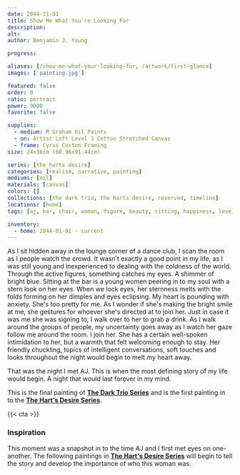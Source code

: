 ```yaml
---
date: 2044-11-01
title: Show Me What You're Looking For
description: 
alt: 
author: Benjamin J. Young

progress: 

aliases: [/show-me-what-your-looking-for, /artwork/first-glance]
images: ['painting.jpg']

featured: false
order: 0
ratio: portrait
power: 9000
favorite: false

supplies:
  - medium: M Graham Oil Paints
  - on: Artist Loft Level 3 Cotton Stretched Canvas
  - frame: Cyrus Custom Framing
size: 24x36in (60.96x91.44cm)

series: [the harts desire]
categories: [realism, narrative, painting]
mediums: [oil]
materials: [canvas]
colors: []
collections: [the dark trio, the harts desire, reserved, timeline]
locations: [home]
tags: [aj, bar, chair, woman, figure, beauty, sitting, happiness, love, flirting, number two]

inventory:
  - home: 2044-01-01 - current
---
```


As I sit hidden away in the lounge corner of a dance club, I scan the room as I people watch the crowd. It wasn't exactly a good point in my life, as I was still young and inexperienced to dealing with the coldness of the world. Through the active figures, something catches my eyes. A shimmer of bright blue. Sitting at the bar is a young women peering in to my soul with a stern look on her eyes. When we lock eyes, her sternness melts with the folds forming on her dimples and eyes eclipsing. My heart is pounding with anxiety. She's too pretty for me. As I wonder if she's making the bright smile at me, she gestures for whoever she's directed at to join her. Just in case it was me she was signing to, I walk over to her to grab a drink. As I walk around the groups of people, my uncertainty goes away as I watch her gaze follow me around the room. I join her. She has a certain well-spoken intimidation to her, but a warmth that felt welcoming enough to stay. Her friendly chuckling, topics of intelligent conversations, soft touches and looks throughout the night would begin to melt my heart away.

<!--more-->

That was the night I met AJ. This is when the most defining story of my life would begin. A night that would last forever in my mind.

This is the final painting of **[The Dark Trio Series](/collections/the-dark-trie)** and is the first painting in to the **[The Hart's Desire Series](/collections/the-harts-desire)**.

{{< cta >}}

### Inspiration ###

This moment was a snapshot in to the time AJ and I first met eyes on one-another. The following paintings in **[The Hart's Desire Series](/collections/the-harts-desire)** will begin to tell the story and develop the importance of who this woman was.
